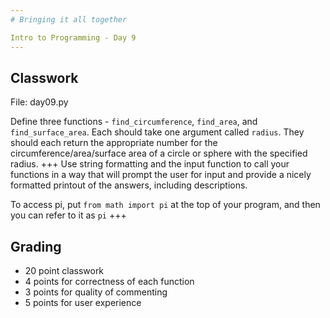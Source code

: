 ```yaml
---
# Bringing it all together

Intro to Programming - Day 9
---
```

## Classwork

File: day09.py

Define three functions - ```find_circumference```, ```find_area```, and ```find_surface_area```. Each should take one argument called ```radius```. They should each return the appropriate number for the circumference/area/surface area of a circle or sphere with the specified radius.
+++
Use string formatting and the input function to call your functions in a way that will prompt the user for input and provide a nicely formatted printout of the answers, including descriptions.

To access pi, put ```from math import pi``` at the top of your program, and then you can refer to it as ```pi```
+++
## Grading

* 20 point classwork
* 4 points for correctness of each function
* 3 points for quality of commenting
* 5 points for user experience